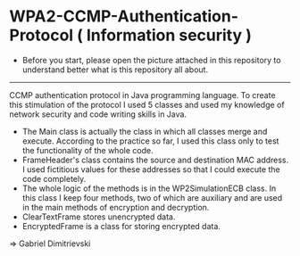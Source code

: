 # WPA2-CCMP-Authentication-Protocol ( Information security )
- Before you start, please open the picture attached in this repository to understand better what is this repository all about.
-----------
CCMP authentication protocol in Java programming language.
To create this stimulation of the protocol I used 5 classes and used my knowledge of network security and code writing skills in Java.
- The Main class is actually the class in which all classes merge and execute. According to the practice so far, I used this class only to test the functionality of the whole code.
- FrameHeader's class contains the source and destination MAC address. I used fictitious values for these addresses so that I could execute the code completely.
- The whole logic of the methods is in the WP2SimulationECB class. In this class I keep four methods, two of which are auxiliary and are used in the main methods of encryption and decryption.
- ClearTextFrame stores unencrypted data.
- EncryptedFrame is a class for storing encrypted data. <br>

=> Gabriel Dimitrievski
